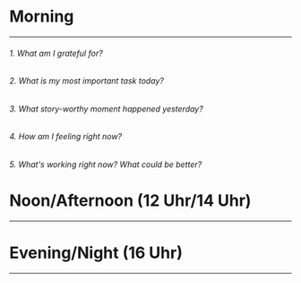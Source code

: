 # Morning
---

###### 1.  What am I grateful for?
    
###### 2. What is my most important task today?

###### 3. What story-worthy moment happened yesterday?

###### 4. How am I feeling right now?
    
###### 5. What's working right now? What could be better?
    
# Noon/Afternoon (12 Uhr/14 Uhr)
---

# Evening/Night (16 Uhr)
---


